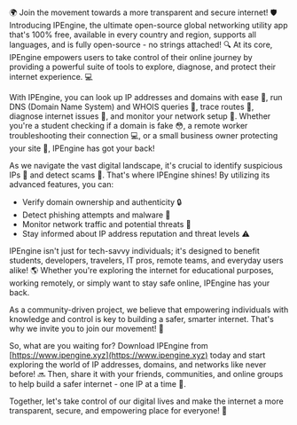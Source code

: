 🌍 Join the movement towards a more transparent and secure internet! 🛡️ Introducing IPEngine, the ultimate open-source global networking utility app that's 100% free, available in every country and region, supports all languages, and is fully open-source - no strings attached! 🔍 At its core, IPEngine empowers users to take control of their online journey by providing a powerful suite of tools to explore, diagnose, and protect their internet experience. 💻

With IPEngine, you can look up IP addresses and domains with ease 📡, run DNS (Domain Name System) and WHOIS queries 🔮, trace routes 👣, diagnose internet issues 🚀, and monitor your network setup 🔧. Whether you're a student checking if a domain is fake 😳, a remote worker troubleshooting their connection 💻, or a small business owner protecting your site 🏢, IPEngine has got your back!

As we navigate the vast digital landscape, it's crucial to identify suspicious IPs 👀 and detect scams 💸. That's where IPEngine shines! By utilizing its advanced features, you can:

* Verify domain ownership and authenticity 🔒
* Detect phishing attempts and malware 🚫
* Monitor network traffic and potential threats 🔴
* Stay informed about IP address reputation and threat levels ⚠️

IPEngine isn't just for tech-savvy individuals; it's designed to benefit students, developers, travelers, IT pros, remote teams, and everyday users alike! 🌎 Whether you're exploring the internet for educational purposes, working remotely, or simply want to stay safe online, IPEngine has your back.

As a community-driven project, we believe that empowering individuals with knowledge and control is key to building a safer, smarter internet. That's why we invite you to join our movement! 🚀

So, what are you waiting for? Download IPEngine from [https://www.ipengine.xyz](https://www.ipengine.xyz) today and start exploring the world of IP addresses, domains, and networks like never before! 🔜 Then, share it with your friends, communities, and online groups to help build a safer internet - one IP at a time 💪.

Together, let's take control of our digital lives and make the internet a more transparent, secure, and empowering place for everyone! 🌈